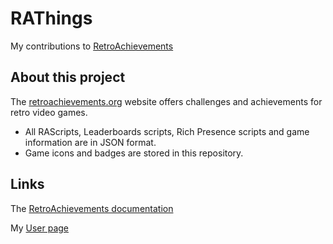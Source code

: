 # RAThings

My contributions to [RetroAchievements](https://github.com/RetroAchievements)

## About this project

The [retroachievements.org](https://retroachievements.org) website offers challenges and achievements for retro video games.

- All RAScripts, Leaderboards scripts, Rich Presence scripts and game information are in JSON format.
- Game icons and badges are stored in this repository.

## Links

The [RetroAchievements documentation](https://docs.retroachievements.org/)

My [User page](https://retroachievements.org/user/retromodern)
